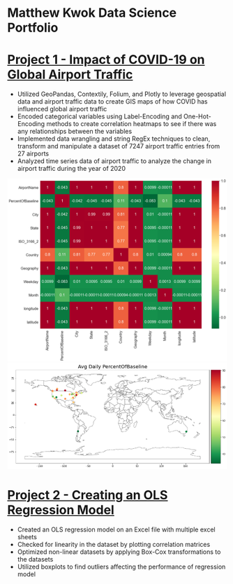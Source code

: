 # Matthew Kwok Data Science Portfolio


# [Project 1 - Impact of COVID-19 on Global Airport Traffic](https://github.com/matt-kwok/covid_airport_impact_proj)
* Utilized GeoPandas, Contextily, Folium, and Plotly to leverage geospatial data and airport traffic data to create GIS maps of how COVID has influenced global airport traffic 
* Encoded categorical variables using Label-Encoding and One-Hot-Encoding methods to create correlation heatmaps to see if there was any relationships between the variables
* Implemented data wrangling and string RegEx techniques to clean, transform and manipulate a dataset of 7247 airport traffic entries from 27 airports 
* Analyzed time series data of airport traffic to analyze the change in airport traffic during the year of 2020

![Correlation Matrix Heatmap](https://github.com/matt-kwok/Matthew_Kwok_Portfolio/blob/main/images/corr_matr.png)
![Choropleth Map](https://github.com/matt-kwok/Matthew_Kwok_Portfolio/blob/main/images/Chloro_map.png)

# [Project 2 - Creating an OLS Regression Model](https://github.com/matt-kwok/OLS_Regression_proj/blob/main/OLS_Regression_Modelling_Project.ipynb)
* Created an OLS regression model on an Excel file with multiple excel sheets
* Checked for linearity in the dataset by plotting correlation matrices 
* Optimized non-linear datasets by applying Box-Cox transformations to the datasets
* Utilized boxplots to find outliers affecting the performance of regression model
